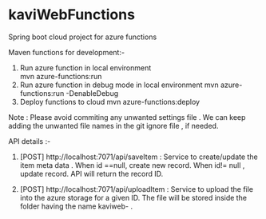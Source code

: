 # kaviWebFunctions
Spring boot cloud project for azure functions

Maven functions for development:-

1) Run azure function in local environment    
    mvn azure-functions:run
2) Run azure function in debug mode in local environment
	mvn azure-functions:run -DenableDebug
3) Deploy functions to cloud
	mvn azure-functions:deploy

Note : Please avoid commiting any unwanted settings file . We can keep adding the unwanted file names in the git ignore file , if needed.

API details :-

1) 	[POST] http://localhost:7071/api/saveItem   : Service to create/update the item meta data . When id ==null, create new record. When id!= null , update record. API will return the record ID.

2) [POST] http://localhost:7071/api/uploadItem	: Service to upload the file into the azure storage for a given ID. The file will be stored inside the folder having the name kaviweb-<id> .

